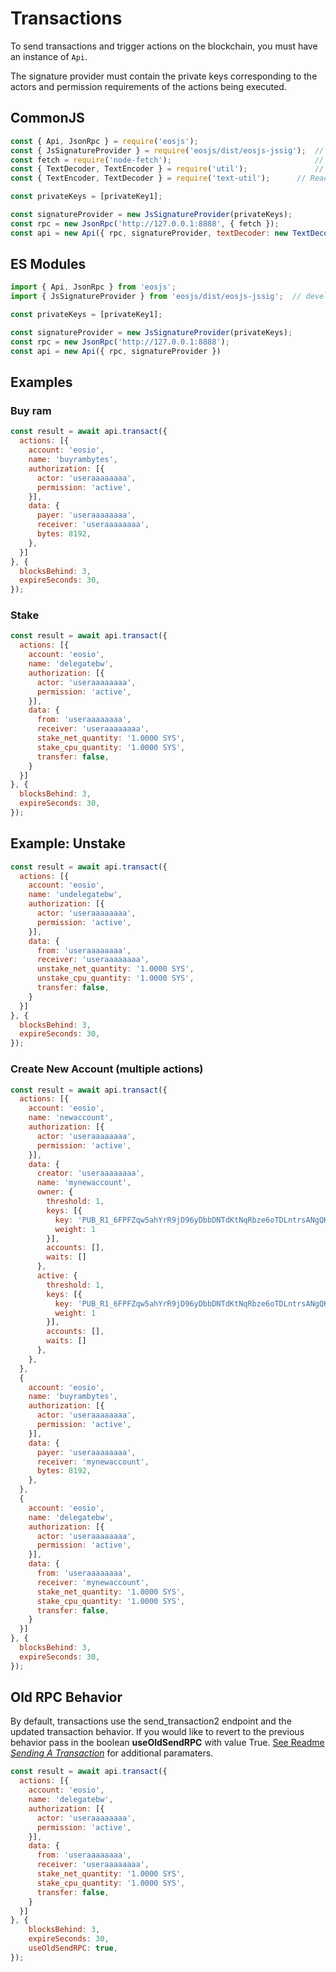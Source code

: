 # Transactions

To send transactions and trigger actions on the blockchain, you must have an instance of `Api`.

The signature provider must contain the private keys corresponding to the actors and permission requirements of the actions being executed.


## CommonJS

```javascript
const { Api, JsonRpc } = require('eosjs');
const { JsSignatureProvider } = require('eosjs/dist/eosjs-jssig');  // development only
const fetch = require('node-fetch');                                // node only
const { TextDecoder, TextEncoder } = require('util');               // node only
const { TextEncoder, TextDecoder } = require('text-util');      // React Native, IE11, and Edge Browsers only

const privateKeys = [privateKey1];

const signatureProvider = new JsSignatureProvider(privateKeys);
const rpc = new JsonRpc('http://127.0.0.1:8888', { fetch });
const api = new Api({ rpc, signatureProvider, textDecoder: new TextDecoder(), textEncoder: new TextEncoder() });
```

## ES Modules

```javascript
import { Api, JsonRpc } from 'eosjs';
import { JsSignatureProvider } from 'eosjs/dist/eosjs-jssig';  // development only

const privateKeys = [privateKey1];

const signatureProvider = new JsSignatureProvider(privateKeys);
const rpc = new JsonRpc('http://127.0.0.1:8888');
const api = new Api({ rpc, signatureProvider })
```

## Examples

### Buy ram

```javascript
const result = await api.transact({
  actions: [{
    account: 'eosio',
    name: 'buyrambytes',
    authorization: [{
      actor: 'useraaaaaaaa',
      permission: 'active',
    }],
    data: {
      payer: 'useraaaaaaaa',
      receiver: 'useraaaaaaaa',
      bytes: 8192,
    },
  }]
}, {
  blocksBehind: 3,
  expireSeconds: 30,
});
```

### Stake

```javascript
const result = await api.transact({
  actions: [{
    account: 'eosio',
    name: 'delegatebw',
    authorization: [{
      actor: 'useraaaaaaaa',
      permission: 'active',
    }],
    data: {
      from: 'useraaaaaaaa',
      receiver: 'useraaaaaaaa',
      stake_net_quantity: '1.0000 SYS',
      stake_cpu_quantity: '1.0000 SYS',
      transfer: false,
    }
  }]
}, {
  blocksBehind: 3,
  expireSeconds: 30,
});
```

## Example: Unstake

```javascript
const result = await api.transact({
  actions: [{
    account: 'eosio',
    name: 'undelegatebw',
    authorization: [{
      actor: 'useraaaaaaaa',
      permission: 'active',
    }],
    data: {
      from: 'useraaaaaaaa',
      receiver: 'useraaaaaaaa',
      unstake_net_quantity: '1.0000 SYS',
      unstake_cpu_quantity: '1.0000 SYS',
      transfer: false,
    }
  }]
}, {
  blocksBehind: 3,
  expireSeconds: 30,
});
```

### Create New Account (multiple actions)

```javascript
const result = await api.transact({
  actions: [{
    account: 'eosio',
    name: 'newaccount',
    authorization: [{
      actor: 'useraaaaaaaa',
      permission: 'active',
    }],
    data: {
      creator: 'useraaaaaaaa',
      name: 'mynewaccount',
      owner: {
        threshold: 1,
        keys: [{
          key: 'PUB_R1_6FPFZqw5ahYrR9jD96yDbbDNTdKtNqRbze6oTDLntrsANgQKZu',
          weight: 1
        }],
        accounts: [],
        waits: []
      },
      active: {
        threshold: 1,
        keys: [{
          key: 'PUB_R1_6FPFZqw5ahYrR9jD96yDbbDNTdKtNqRbze6oTDLntrsANgQKZu',
          weight: 1
        }],
        accounts: [],
        waits: []
      },
    },
  },
  {
    account: 'eosio',
    name: 'buyrambytes',
    authorization: [{
      actor: 'useraaaaaaaa',
      permission: 'active',
    }],
    data: {
      payer: 'useraaaaaaaa',
      receiver: 'mynewaccount',
      bytes: 8192,
    },
  },
  {
    account: 'eosio',
    name: 'delegatebw',
    authorization: [{
      actor: 'useraaaaaaaa',
      permission: 'active',
    }],
    data: {
      from: 'useraaaaaaaa',
      receiver: 'mynewaccount',
      stake_net_quantity: '1.0000 SYS',
      stake_cpu_quantity: '1.0000 SYS',
      transfer: false,
    }
  }]
}, {
  blocksBehind: 3,
  expireSeconds: 30,
});
```
## Old RPC Behavior 

By default, transactions use the send_transaction2 endpoint and the updated transaction behavior. If you would like to revert to the previous behavior pass in the boolean **useOldSendRPC** with value True.
[See Readme *Sending A Transaction*](../README.md#Sending%20a%20transaction) for additional paramaters.

```javascript
const result = await api.transact({
  actions: [{
    account: 'eosio',
    name: 'delegatebw',
    authorization: [{
      actor: 'useraaaaaaaa',
      permission: 'active',
    }],
    data: {
      from: 'useraaaaaaaa',
      receiver: 'useraaaaaaaa',
      stake_net_quantity: '1.0000 SYS',
      stake_cpu_quantity: '1.0000 SYS',
      transfer: false,
    }
  }]
}, {
    blocksBehind: 3,
    expireSeconds: 30,
    useOldSendRPC: true,
});
```